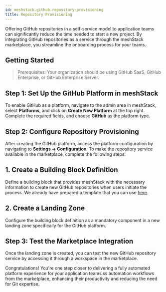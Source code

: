 ```yaml
---
id: meshstack.github.repository-provisioning
title: Repository Provisioning
---
```


Offering GitHub repositories in a self-service model to application teams can significantly reduce the time needed to start a new project. By integrating GitHub repositories as a service through the meshStack marketplace, you streamline the onboarding process for your teams.

## Getting Started

> Prerequisites: Your organization should be using GitHub SaaS, GitHub Enterprise, or GitHub Enterprise Server.

## Step 1: Set Up the GitHub Platform in meshStack

To enable GitHub as a platform, navigate to the admin area in meshStack, select **Platforms**, and click on **Create New Platform** at the top right. Complete the required fields, and choose **GitHub** as the platform type.

## Step 2: Configure Repository Provisioning

After creating the GitHub platform, access the platform configuration by navigating to **Settings → Configuration**. To make the repository service available in the marketplace, complete the following steps:

## 1. Create a Building Block Definition

Define a building block that provides meshStack with the necessary information to create new GitHub repositories when users initiate the process. We already have prepared a template that you can use [here](https://github.com/meshcloud/meshstack-hub/tree/main/modules/github/repository/buildingblock).

## 2. Create a Landing Zone

Configure the building block definition as a mandatory component in a new landing zone specifically for the GitHub platform.

## Step 3: Test the Marketplace Integration

Once the landing zone is created, you can test the new GitHub repository service by accessing it through a workspace in the marketplace.

Congratulations! You're one step closer to delivering a fully automated platform experience for your application teams.ss automation workflows from the marketplace, enhancing their productivity and reducing the need for Git expertise.
